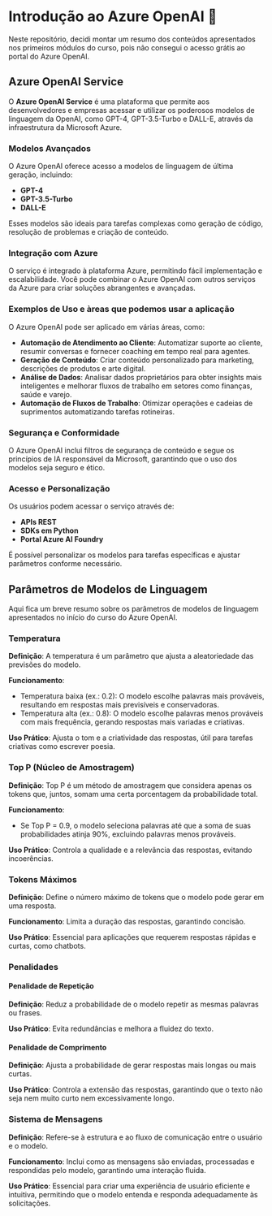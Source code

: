 

# Introdução ao Azure OpenAI 🤖

Neste repositório, decidi montar um resumo dos conteúdos apresentados nos primeiros módulos do curso, pois não consegui o acesso grátis ao portal do Azure OpenAI.



## Azure OpenAI Service

O **Azure OpenAI Service** é uma plataforma que permite aos desenvolvedores e empresas acessar e utilizar os poderosos modelos de linguagem da OpenAI, como GPT-4, GPT-3.5-Turbo e DALL-E, através da infraestrutura da Microsoft Azure.

### Modelos Avançados

O Azure OpenAI oferece acesso a modelos de linguagem de última geração, incluindo:
- **GPT-4**
- **GPT-3.5-Turbo**
- **DALL-E**

Esses modelos são ideais para tarefas complexas como geração de código, resolução de problemas e criação de conteúdo.

### Integração com Azure

O serviço é integrado à plataforma Azure, permitindo fácil implementação e escalabilidade. Você pode combinar o Azure OpenAI com outros serviços da Azure para criar soluções abrangentes e avançadas.

### Exemplos de Uso e àreas que podemos usar a aplicação 

O Azure OpenAI pode ser aplicado em várias áreas, como:
- **Automação de Atendimento ao Cliente**: Automatizar suporte ao cliente, resumir conversas e fornecer coaching em tempo real para agentes.
- **Geração de Conteúdo**: Criar conteúdo personalizado para marketing, descrições de produtos e arte digital.
- **Análise de Dados**: Analisar dados proprietários para obter insights mais inteligentes e melhorar fluxos de trabalho em setores como finanças, saúde e varejo.
- **Automação de Fluxos de Trabalho**: Otimizar operações e cadeias de suprimentos automatizando tarefas rotineiras.

### Segurança e Conformidade

O Azure OpenAI inclui filtros de segurança de conteúdo e segue os princípios de IA responsável da Microsoft, garantindo que o uso dos modelos seja seguro e ético.

### Acesso e Personalização

Os usuários podem acessar o serviço através de:
- **APIs REST**
- **SDKs em Python**
- **Portal Azure AI Foundry**

É possível personalizar os modelos para tarefas específicas e ajustar parâmetros conforme necessário.



## Parâmetros de Modelos de Linguagem

Aqui fica um breve resumo sobre os parâmetros de modelos de linguagem apresentados no início do curso do Azure OpenAI.



### Temperatura

**Definição**: A temperatura é um parâmetro que ajusta a aleatoriedade das previsões do modelo.

**Funcionamento**: 
- Temperatura baixa (ex.: 0.2): O modelo escolhe palavras mais prováveis, resultando em respostas mais previsíveis e conservadoras.
- Temperatura alta (ex.: 0.8): O modelo escolhe palavras menos prováveis com mais frequência, gerando respostas mais variadas e criativas.

**Uso Prático**: Ajusta o tom e a criatividade das respostas, útil para tarefas criativas como escrever poesia.

### Top P (Núcleo de Amostragem)

**Definição**: Top P é um método de amostragem que considera apenas os tokens que, juntos, somam uma certa porcentagem da probabilidade total.

**Funcionamento**: 
- Se Top P = 0.9, o modelo seleciona palavras até que a soma de suas probabilidades atinja 90%, excluindo palavras menos prováveis.

**Uso Prático**: Controla a qualidade e a relevância das respostas, evitando incoerências.

### Tokens Máximos

**Definição**: Define o número máximo de tokens que o modelo pode gerar em uma resposta.

**Funcionamento**: Limita a duração das respostas, garantindo concisão.

**Uso Prático**: Essencial para aplicações que requerem respostas rápidas e curtas, como chatbots.

### Penalidades

#### Penalidade de Repetição

**Definição**: Reduz a probabilidade de o modelo repetir as mesmas palavras ou frases.

**Uso Prático**: Evita redundâncias e melhora a fluidez do texto.

#### Penalidade de Comprimento

**Definição**: Ajusta a probabilidade de gerar respostas mais longas ou mais curtas.

**Uso Prático**: Controla a extensão das respostas, garantindo que o texto não seja nem muito curto nem excessivamente longo.

### Sistema de Mensagens

**Definição**: Refere-se à estrutura e ao fluxo de comunicação entre o usuário e o modelo.

**Funcionamento**: Inclui como as mensagens são enviadas, processadas e respondidas pelo modelo, garantindo uma interação fluida.

**Uso Prático**: Essencial para criar uma experiência de usuário eficiente e intuitiva, permitindo que o modelo entenda e responda adequadamente às solicitações.